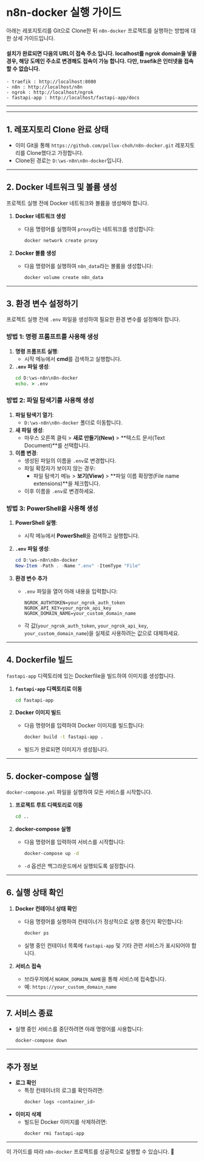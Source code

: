 
# n8n-docker 실행 가이드

아래는 레포지토리를 Git으로 Clone한 뒤 `n8n-docker` 프로젝트를 실행하는 방법에 대한 상세 가이드입니다.
#### 설치가 완료되면 다음의 URL이 접속 주소 입니다. localhost를 ngrok domain을 넣을 경우, 해당 도메인 주소로 변경해도 접속이 가능 합니다. 다만, traefik은 인터넷을 접속 할 수 없습니다.
    - traefik : http://localhost:8080
    - n8n : http://localhost/n8n
    - ngrok : http://localhost/ngrok
    - fastapi-app : http://localhost/fastapi-app/docs
---
---

## 1. 레포지토리 Clone 완료 상태
- 이미 Git을 통해 `https://github.com/pollux-choh/n8n-docker.git` 레포지토리를 Clone했다고 가정합니다.
- Clone된 경로는 `D:\ws-n8n\n8n-docker`입니다.

---

## 2. Docker 네트워크 및 볼륨 생성
프로젝트 실행 전에 Docker 네트워크와 볼륨을 생성해야 합니다.

1. **Docker 네트워크 생성**
   - 다음 명령어를 실행하여 `proxy`라는 네트워크를 생성합니다:
     ```bash
     docker network create proxy
     ```

2. **Docker 볼륨 생성**
   - 다음 명령어를 실행하여 `n8n_data`라는 볼륨을 생성합니다:
     ```bash
     docker volume create n8n_data
     ```

---

## 3. 환경 변수 설정하기
프로젝트 실행 전에 `.env` 파일을 생성하여 필요한 환경 변수를 설정해야 합니다.

### 방법 1: 명령 프롬프트를 사용해 생성
1. **명령 프롬프트 실행**:
   - 시작 메뉴에서 **cmd**를 검색하고 실행합니다.
2. **`.env` 파일 생성**:
   ```cmd
   cd D:\ws-n8n\n8n-docker
   echo. > .env
   ```

### 방법 2: 파일 탐색기를 사용해 생성
1. **파일 탐색기 열기**:
   - `D:\ws-n8n\n8n-docker` 폴더로 이동합니다.
2. **새 파일 생성**:
   - 마우스 오른쪽 클릭 > **새로 만들기(New)** > **텍스트 문서(Text Document)**를 선택합니다.
3. **이름 변경**:
   - 생성된 파일의 이름을 `.env`로 변경합니다.
   - 파일 확장자가 보이지 않는 경우:
     - 파일 탐색기 메뉴 > **보기(View)** > **파일 이름 확장명(File name extensions)**을 체크합니다.
   - 이후 이름을 `.env`로 변경하세요.

### 방법 3: PowerShell을 사용해 생성
1. **PowerShell 실행**:
   - 시작 메뉴에서 **PowerShell**을 검색하고 실행합니다.
2. **`.env` 파일 생성**:
   ```powershell
   cd D:\ws-n8n\n8n-docker
   New-Item -Path . -Name ".env" -ItemType "File"
   ```

3. **환경 변수 추가**
   - `.env` 파일을 열어 아래 내용을 입력합니다:
     ```env
     NGROK_AUTHTOKEN=your_ngrok_auth_token
     NGROK_API_KEY=your_ngrok_api_key
     NGROK_DOMAIN_NAME=your_custom_domain_name
     ```
   - 각 값(`your_ngrok_auth_token`, `your_ngrok_api_key`, `your_custom_domain_name`)을 실제로 사용하려는 값으로 대체하세요.

---

## 4. Dockerfile 빌드
`fastapi-app` 디렉토리에 있는 Dockerfile을 빌드하여 이미지를 생성합니다.

1. **`fastapi-app` 디렉토리로 이동**
   ```bash
   cd fastapi-app
   ```

2. **Docker 이미지 빌드**
   - 다음 명령어를 입력하여 Docker 이미지를 빌드합니다:
     ```bash
     docker build -t fastapi-app .
     ```
   - 빌드가 완료되면 이미지가 생성됩니다.

---

## 5. docker-compose 실행
`docker-compose.yml` 파일을 실행하여 모든 서비스를 시작합니다.

1. **프로젝트 루트 디렉토리로 이동**
   ```bash
   cd ..
   ```

2. **docker-compose 실행**
   - 다음 명령어를 입력하여 서비스를 시작합니다:
     ```bash
     docker-compose up -d
     ```
   - `-d` 옵션은 백그라운드에서 실행되도록 설정합니다.

---

## 6. 실행 상태 확인
1. **Docker 컨테이너 상태 확인**
   - 다음 명령어를 실행하여 컨테이너가 정상적으로 실행 중인지 확인합니다:
     ```bash
     docker ps
     ```
   - 실행 중인 컨테이너 목록에 `fastapi-app` 및 기타 관련 서비스가 표시되어야 합니다.

2. **서비스 접속**
   - 브라우저에서 `NGROK_DOMAIN_NAME`을 통해 서비스에 접속합니다.
   - 예: `https://your_custom_domain_name`

---

## 7. 서비스 종료
- 실행 중인 서비스를 중단하려면 아래 명령어를 사용합니다:
  ```bash
  docker-compose down
  ```

---

## 추가 정보
- **로그 확인**
  - 특정 컨테이너의 로그를 확인하려면:
    ```bash
    docker logs <container_id>
    ```
- **이미지 삭제**
  - 빌드된 Docker 이미지를 삭제하려면:
    ```bash
    docker rmi fastapi-app
    ```

---

이 가이드를 따라 `n8n-docker` 프로젝트를 성공적으로 실행할 수 있습니다. 🌟
